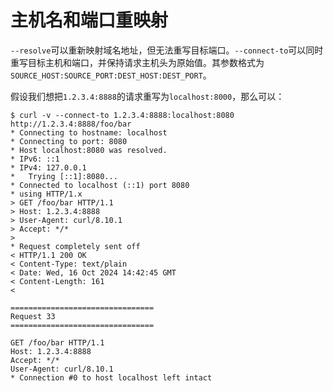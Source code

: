# 主机名和端口重映射

`--resolve`可以重新映射域名地址，但无法重写目标端口。`--connect-to`可以同时重写目标主机和端口，并保持请求主机头为原始值。其参数格式为`SOURCE_HOST:SOURCE_PORT:DEST_HOST:DEST_PORT`。

假设我们想把`1.2.3.4:8888`的请求重写为`localhost:8000`，那么可以：

```shell
$ curl -v --connect-to 1.2.3.4:8888:localhost:8080 http://1.2.3.4:8888/foo/bar
* Connecting to hostname: localhost
* Connecting to port: 8080
* Host localhost:8080 was resolved.
* IPv6: ::1
* IPv4: 127.0.0.1
*   Trying [::1]:8080...
* Connected to localhost (::1) port 8080
* using HTTP/1.x
> GET /foo/bar HTTP/1.1
> Host: 1.2.3.4:8888
> User-Agent: curl/8.10.1
> Accept: */*
> 
* Request completely sent off
< HTTP/1.1 200 OK
< Content-Type: text/plain
< Date: Wed, 16 Oct 2024 14:42:45 GMT
< Content-Length: 161
< 

================================
Request 33
================================

GET /foo/bar HTTP/1.1
Host: 1.2.3.4:8888
Accept: */*
User-Agent: curl/8.10.1
* Connection #0 to host localhost left intact
````
